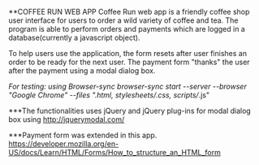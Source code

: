 **COFFEE RUN WEB APP
Coffee Run web app is a friendly coffee shop user interface for users to order a wild variety of coffee and tea. The program is able to perform orders and payments which are logged in a database(currently a javascript object).

To help users use the application, the form resets after user finishes an order to be ready for the next user.
The payment form "thanks" the user after the payment using a modal dialog box.


***For testing: using Browser-sync
browser-sync start --server --browser "Google Chrome" --files "*.html, stylesheets/*.css, scripts/*.js"

***The functionalities uses jQuery and jQuery plug-ins for modal dialog box using
http://jquerymodal.com/

***Payment form was extended in this app.
https://developer.mozilla.org/en-US/docs/Learn/HTML/Forms/How_to_structure_an_HTML_form


